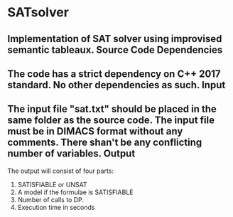 # SATsolver
Implementation of SAT solver using improvised semantic tableaux.
Source Code Dependencies
------------------------
The code has a strict dependency on C++ 2017 standard. No other dependencies as such.
Input
------
The input file "sat.txt" should be placed in the same folder as the source code. The input file must be in DIMACS format without any comments. There shan't be any conflicting number of variables.
Output
-------
The output will consist of four parts:
1. SATISFIABLE or UNSAT
2. A model if the formulae is SATISFIABLE
3. Number of calls to DP.
4. Execution time in seconds
